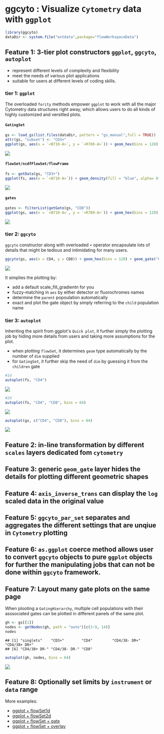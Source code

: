 # ggcyto : Visualize `Cytometry` data with `ggplot`




```r
library(ggcyto)
dataDir <- system.file("extdata",package="flowWorkspaceData")
```

## Feature 1: 3-tier plot constructors `ggplot`, `ggcyto`, `autoplot`
* represent different levels of complexity and flexibility
* meet the needs of various plot applications
* suitable for users at different levels of coding skills.

### tier 1: `ggplot`

The overloaded `fority` methods empower `ggplot`  to work with all the major Cytometry data structures right away, which allows users to do all kinds of highly customized and versitled plots.

#### `GatingSet`

```r
gs <- load_gs(list.files(dataDir, pattern = "gs_manual",full = TRUE))
attr(gs, "subset") <- "CD3+"
ggplot(gs, aes(x = `<B710-A>`, y = `<R780-A>`)) + geom_hex(bins = 128) + scale_fill_gradientn(colours = gray.colors(9))
```

![](Top_features_of_ggcyto_files/figure-html/unnamed-chunk-3-1.png)

#### `flowSet/ncdfFlowSet/flowFrame` 

```r
fs <- getData(gs, "CD3+")
ggplot(fs, aes(x = `<B710-A>`)) + geom_density(fill = "blue", alpha= 0.5)
```

![](Top_features_of_ggcyto_files/figure-html/unnamed-chunk-4-1.png)

#### `gates`

```r
gates <- filterList(getGate(gs, "CD8"))
ggplot(gs, aes(x = `<B710-A>`, y = `<R780-A>`)) + geom_hex(bins = 128) + geom_polygon(data = gates, fill = "transparent", col = "purple")
```

![](Top_features_of_ggcyto_files/figure-html/unnamed-chunk-5-1.png)

### tier 2: `ggcyto`

`ggcyto` constructor along with overloaded `+` operator encapsulate lots of details that might be tedious and intimidating for many users.


```r
ggcyto(gs, aes(x = CD4, y = CD8)) + geom_hex(bins = 128) + geom_gate("CD8")
```

![](Top_features_of_ggcyto_files/figure-html/unnamed-chunk-6-1.png)

It simplies the plotting by:
* add a default scale_fill_gradientn for you
* fuzzy-matching in `aes` by either detector or fluorochromes names
* determine the `parent` popoulation automatically
* exact and plot the gate object by simply referring to the `child` population name

### tier 3: `autoplot`
Inheriting the spirit from ggplot's `Quick plot`, it further simply the plotting job by hiding more details from users and taking more assumptions for the plot.

* when plotting `flowSet`, it determines `geom` type automatically by the number of `dim` supplied 
* for `GatingSet`, it further skip the need of `dim` by guessing it from the `children` gate


```r
#1d
autoplot(fs, "CD4")
```

![](Top_features_of_ggcyto_files/figure-html/unnamed-chunk-7-1.png)

```r
#2d
autoplot(fs, "CD4", "CD8", bins = 64)
```

![](Top_features_of_ggcyto_files/figure-html/unnamed-chunk-7-2.png)

```r
autoplot(gs, c("CD4", "CD8"), bins = 64)
```

![](Top_features_of_ggcyto_files/figure-html/unnamed-chunk-7-3.png)

## Feature 2: in-line transformation by different `scales` layers dedicated fom `cytometry`

## Feature 3: generic `geom_gate` layer hides the details for plotting different geometric shapes

## Feature 4: `axis_inverse_trans` can display the `log` scaled data in the original value

## Feature 5: `ggcyto_par_set` separates and aggregates the different settings that are unqiue in `Cytometry` plotting

## Feature 6: `as.ggplot` coerce method allows user to convert `ggcyto` objects to pure `ggplot` objects for further the manipulating jobs that can not be done within `ggcyto` framework.

## Feature 7: Layout many gate plots on the same page

When plooting a `GatingHierarchy`, multiple cell populations with their asssociated gates can be plotted in different panels of the same plot.

```r
gh <- gs[[1]]
nodes <- getNodes(gh, path = "auto")[c(3:9, 14)]
nodes
```

```
## [1] "singlets"    "CD3+"        "CD4"         "CD4/38- DR+" "CD4/38+ DR+"
## [6] "CD4/38+ DR-" "CD4/38- DR-" "CD8"
```

```r
autoplot(gh, nodes, bins = 64)
```

![](Top_features_of_ggcyto_files/figure-html/unnamed-chunk-8-1.png)

## Feature 8: Optionally set limits by `instrument` or `data` range

More examples:

* [ggplot + flowSet1d](vignettes/advanced/ggplot.flowSet.1d.md)
* [ggplot + flowSet2d](vignettes/advanced/ggplot.flowSet.2d.md)
* [ggplot + flowSet + gate](vignettes/advanced/ggplot.flowSet.gate.md)
* [ggplot + flowSet + overlay](vignettes/advanced/ggplot.flowSet.overlay.md)
